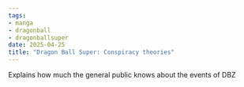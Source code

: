 ```yaml
---
tags: 
- manga
- dragonball
- dragonballsuper
date: 2025-04-25
title: "Dragon Ball Super: Conspiracy theories"
---
```

Explains how much the general public knows about the events of DBZ
